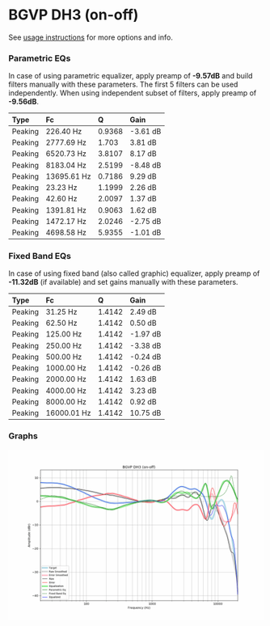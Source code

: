 # BGVP DH3 (on-off)
See [usage instructions](https://github.com/jaakkopasanen/AutoEq#usage) for more options and info.

### Parametric EQs
In case of using parametric equalizer, apply preamp of **-9.57dB** and build filters manually
with these parameters. The first 5 filters can be used independently.
When using independent subset of filters, apply preamp of **-9.56dB**.

| Type    | Fc          |      Q | Gain     |
|:--------|:------------|:-------|:---------|
| Peaking | 226.40 Hz   | 0.9368 | -3.61 dB |
| Peaking | 2777.69 Hz  | 1.703  | 3.81 dB  |
| Peaking | 6520.73 Hz  | 3.8107 | 8.17 dB  |
| Peaking | 8183.04 Hz  | 2.5199 | -8.48 dB |
| Peaking | 13695.61 Hz | 0.7186 | 9.29 dB  |
| Peaking | 23.23 Hz    | 1.1999 | 2.26 dB  |
| Peaking | 42.60 Hz    | 2.0097 | 1.37 dB  |
| Peaking | 1391.81 Hz  | 0.9063 | 1.62 dB  |
| Peaking | 1472.17 Hz  | 2.0246 | -2.75 dB |
| Peaking | 4698.58 Hz  | 5.9355 | -1.01 dB |

### Fixed Band EQs
In case of using fixed band (also called graphic) equalizer, apply preamp of **-11.32dB**
(if available) and set gains manually with these parameters.

| Type    | Fc          |      Q | Gain     |
|:--------|:------------|:-------|:---------|
| Peaking | 31.25 Hz    | 1.4142 | 2.49 dB  |
| Peaking | 62.50 Hz    | 1.4142 | 0.50 dB  |
| Peaking | 125.00 Hz   | 1.4142 | -1.97 dB |
| Peaking | 250.00 Hz   | 1.4142 | -3.38 dB |
| Peaking | 500.00 Hz   | 1.4142 | -0.24 dB |
| Peaking | 1000.00 Hz  | 1.4142 | -0.26 dB |
| Peaking | 2000.00 Hz  | 1.4142 | 1.63 dB  |
| Peaking | 4000.00 Hz  | 1.4142 | 3.23 dB  |
| Peaking | 8000.00 Hz  | 1.4142 | 0.92 dB  |
| Peaking | 16000.01 Hz | 1.4142 | 10.75 dB |

### Graphs
![](./BGVP%20DH3%20(on-off).png)